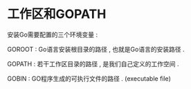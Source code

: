 # 工作区和GOPATH

安装Go需要配置的三个环境变量 :

GOROOT : Go语言安装根目录的路径 , 也就是Go语言的安装路径 .

GOPATH : 若干工作区目录的路径 , 是我们自己定义的工作空间 .

GOBIN : GO程序生成的可执行文件的路径 . \(executable file\)



